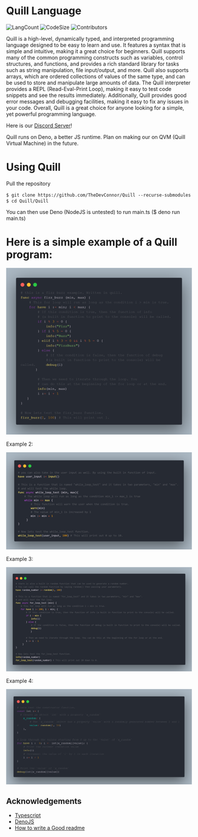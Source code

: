 # Quill Language
![LangCount](https://img.shields.io/github/languages/count/TheRealHiThere/Quill)
![CodeSize](https://img.shields.io/github/languages/code-size/TheRealHiThere/Quill)
![Contributors](https://img.shields.io/github/contributors/TheRealHiThere/Quill)

Quill is a high-level, dynamically typed, and interpreted programming language designed to be easy to learn and use. It features a syntax that is simple and intuitive, making it a great choice for beginners. Quill supports many of the common programming constructs such as variables, control structures, and functions, and provides a rich standard library for tasks such as string manipulation, file input/output, and more. Quill also supports arrays, which are ordered collections of values of the same type, and can be used to store and manipulate large amounts of data. The Quill interpreter provides a REPL (Read-Eval-Print Loop), making it easy to test code snippets and see the results immediately. Additionally, Quill provides good error messages and debugging facilities, making it easy to fix any issues in your code. Overall, Quill is a great choice for anyone looking for a simple, yet powerful programming language.

Here is our [Discord Server](https://discord.gg/JvExQpGuXM)!

Quill runs on Deno, a better JS runtime. Plan on making our on QVM (Quill Virtual Machine) in the future.

# Using Quill

Pull the repository 
```
$ git clone https://github.com/TheDevConnor/Quill --recurse-submodules
$ cd Quill/Quill
```
You can then use Deno (NodeJS is untested) to run main.ts ($ deno run main.ts)

# Here is a simple example of a Quill program:

![image](./code1.png)

Example 2:

![image](./code2.png)

Example 3:

![image](./code3.png)

Example 4:

![image](./code4.png)

## Acknowledgements
 - [Typescript](https://github.com/microsoft/TypeScript)
 - [DenoJS](https://deno.land/)
 - [How to write a Good readme](https://bulldogjob.com/news/449-how-to-write-a-good-readme-for-your-github-project)

